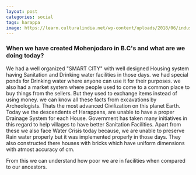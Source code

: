 ```yaml
---
layout: post
categories: social
tags: harappa
image: https://learn.culturalindia.net/wp-content/uploads/2018/06/indus-valley-civilisation-6-og.jpg
---
```

### When we have created Mohenjodaro in B.C's and what are we doing today? 

We had a well organized "SMART CITY" with well designed Housing system having Sanitation and Drinking water facilities in those days.  we had special ponds for Drinking water where anyone can use it for their purposes.  we also had a market system where people used to come to a common place to buy things from the sellers. But they used to exchange items instead of using money.  we can know all these facts from excavations by Archeologists. Thats the most advanced Civilization on this planet Earth. 
Today we the descendents of Harappans, are unable to have a proper Drainage System for each House. Government has taken many initiatives in this regard to help villages to have better Sanitation Facilities. Apart from these we also face Water Crisis today because,  we are unable to preserve Rain water properly but it was implemented properly in those days. They also constructed there houses with bricks which have uniform dimensions with atmost accuracy of cm.

From this we can understand how poor we are in facilities when compared to our ancestors.
